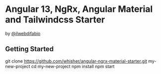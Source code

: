 # Angular 13, NgRx, Angular Material and Tailwindcss Starter

by [@ilwebdifabio](https://twitter.com/ilwebdifabio)

## Getting Started

git clone https://github.com/whisher/angular-ngrx-material-starter.git my-new-project
cd my-new-project
npm install
npm start

